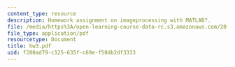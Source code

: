 ```yaml
---
content_type: resource
description: Homework assignment on imageprocessing with MATLAB?.
file: /media/https%3A/open-learning-course-data-rc.s3.amazonaws.com/20-309-biological-engineering-ii-instrumentation-and-measurement-fall-2006/f280ad79c125635fc69ef50db2df3333_hw3.pdf
file_type: application/pdf
resourcetype: Document
title: hw3.pdf
uid: f280ad79-c125-635f-c69e-f50db2df3333
---
```

